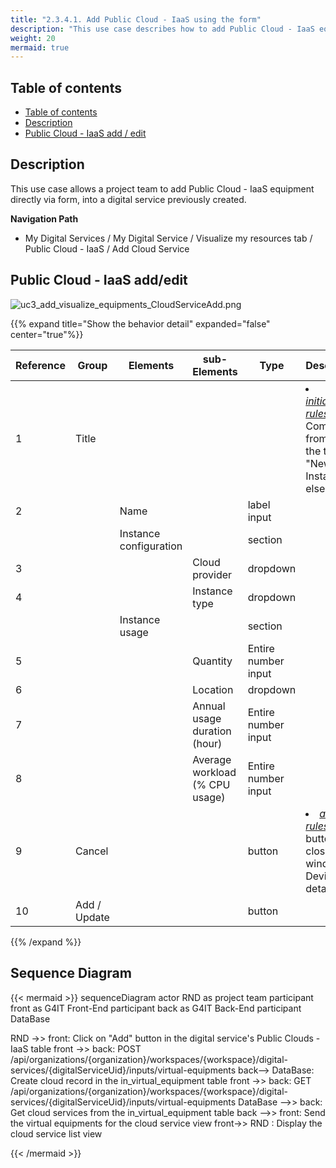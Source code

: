 ```yaml
---
title: "2.3.4.1. Add Public Cloud - IaaS using the form"
description: "This use case describes how to add Public Cloud - IaaS equipments to a digital service using a form"
weight: 20
mermaid: true
---
```


## Table of contents

-   [Table of contents](#table-of-contents)
-   [Description](#description)
-   [Public Cloud - IaaS add / edit](#public-cloud---iaas-addedit)

## Description

This use case allows a project team to add Public Cloud - IaaS equipment directly via form, into a digital service previously created.

**Navigation Path**

-   My Digital Services / My Digital Service / Visualize my resources tab / Public Cloud - IaaS / Add Cloud Service

## Public Cloud - IaaS add/edit

![uc3_add_visualize_equipments_CloudServiceAdd.png](../../../images/uc3_add_visualize_equipments_CloudServiceAdd.png)


{{% expand title="Show the behavior detail" expanded="false" center="true"%}}

| Reference | Group        | Elements               | sub-Elements                   | Type                | Description                                                                                                       |
| --------- | ------------ | ---------------------- | ------------------------------ | ------------------- | ----------------------------------------------------------------------------------------------------------------- |
| 1         | Title        |                        |                                |                     | <li><u>_initialization rules_</u>: Coming from "Add", the title is "New Cloud Instance" else "xxx". |
| 2         |              | Name                   |                                | label input         |                                                                                                                   |
|           |              | Instance configuration |                                | section             |                                                                                                                   |
| 3         |              |                        | Cloud provider                 | dropdown            |                                                                                                                   |
| 4         |              |                        | Instance type                  | dropdown            |                                                                                                                   |
|           |              | Instance usage         |                                | section             |                                                                                                                   |
| 5         |              |                        | Quantity                       | Entire number input |                                                                                                                   |
| 6         |              |                        | Location                       | dropdown            |                                                                                                                   |
| 7         |              |                        | Annual usage duration (hour)   | Entire number input |                                                                                                                   |
| 8         |              |                        | Average workload (% CPU usage) | Entire number input |                                                                                                                   |
| 9         | Cancel       |                        |                                | button              | <li><u>_action rules_</u>: That button close the window Device details.<br>                                       |
| 10        | Add / Update |                        |                                | button              |                                                                                                                   |

{{% /expand %}}

## Sequence Diagram

{{< mermaid >}}
sequenceDiagram
actor RND as project team
participant front as G4IT Front-End
participant back as G4IT Back-End
participant DataBase

RND ->> front: Click on "Add" button in the digital service's Public Clouds - IaaS table
front ->> back: POST /api/organizations/{organization}/workspaces/{workspace}/digital-services/{digitalServiceUid}/inputs/virtual-equipments
back--> DataBase: Create cloud record in the in_virtual_equipment table
front ->> back: GET /api/organizations/{organization}/workspaces/{workspace}/digital-services/{digitalServiceUid}/inputs/virtual-equipments
DataBase -->> back: Get cloud services from the in_virtual_equipment table
back -->> front: Send the virtual equipments for the cloud service view
front->> RND : Display the cloud service list view

{{< /mermaid >}}
